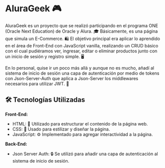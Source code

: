 # AluraGeek 🎮

AluraGeek es un proyecto que se realizó participando en el programa ONE (Oracle Next Education) de Oracle y Alura. 🎓 Básicamente, es una página que simula un E-Commerce. 🛍️ El objetivo principal era aplicar lo aprendido en el área de Front-End con JavaScript vanilla, realizando un CRUD básico con el cual pudiéramos ver, ingresar, editar o eliminar productos junto con un inicio de sesión y registro simple. 🖥️

En lo personal, quise ir un poco más allá y aunque no es mucho, añadí al sistema de inicio de sesión una capa de autenticación por medio de tokens con Json-Server-Auth que aplica a Json-Server los middlewares necesarios para utilizar JWT. 🔐

## 🛠️ Tecnologías Utilizadas

**Front-End:**
 - HTML: 📝 Utilizado para estructurar el contenido de la página web.
 - CSS: 🎨 Usado para estilizar y diseñar la página.
 - JavaScript: ⚙️ Implementado para agregar interactividad a la página.

**Back-End:**
 - Json Server Auth: 🔒 Se utilizó para añadir una capa de autenticación al sistema de inicio de sesión.
